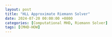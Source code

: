```yaml
---
layout: post
title: "HLL Approximate Riemann Solver"
date: 2024-07-20 00:00:00 +0800
categories: [Computational MHD, Riemann Solver]
tags: [CMHD-HOW]
---
```

